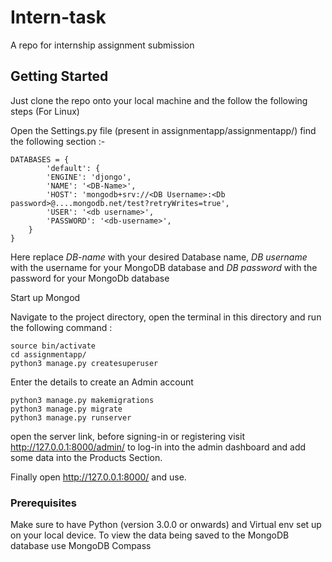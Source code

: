 # Intern-task
A repo for internship assignment submission

## Getting Started

Just clone the repo onto your local machine and the follow the following steps (For Linux)

Open the Settings.py file (present in assignmentapp/assignmentapp/)
find the following section :-
```
DATABASES = {
        'default': {
        'ENGINE': 'djongo',
        'NAME': '<DB-Name>',
        'HOST': 'mongodb+srv://<DB Username>:<Db password>@....mongodb.net/test?retryWrites=true',
        'USER': '<db username>',
        'PASSWORD': '<db-username>',
    }
}
```
Here replace *DB-name* with your desired Database name, *DB username* with the username for your MongoDB database and *DB password* with the password for your MongoDb database

Start up Mongod

Navigate to the project directory, open the terminal in this directory and run the following command :
```
source bin/activate
cd assignmentapp/
python3 manage.py createsuperuser
```
Enter the details to create an Admin account
```
python3 manage.py makemigrations
python3 manage.py migrate
python3 manage.py runserver
```
open the server link, before signing-in or registering visit http://127.0.0.1:8000/admin/ to log-in into the admin dashboard and add some data into the Products Section.

Finally open http://127.0.0.1:8000/ and use.

### Prerequisites

Make sure to have Python (version 3.0.0 or onwards) and Virtual env set up on your local device.
To view the data being saved to the MongoDB database use MongoDB Compass
